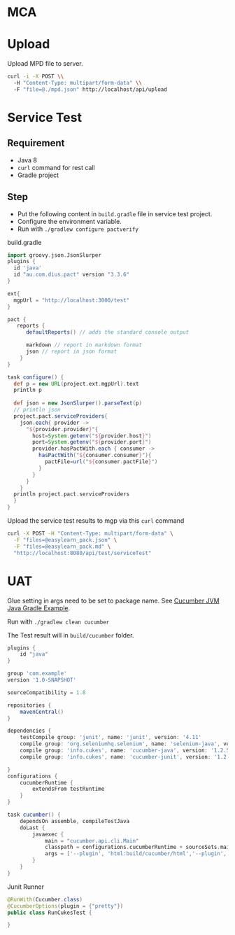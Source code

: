 # MCA

# Upload
Upload MPD file to server.
``` sh
curl -i -X POST \\
  -H "Content-Type: multipart/form-data" \\
  -F "file=@./mpd.json" http://localhost/api/upload
```

# Service Test
## Requirement
- Java 8
- `curl` command for rest call
- Gradle project

## Step
- Put the following content in `build.gradle` file in service test project.
- Configure the environment variable.
- Run with `./gradlew configure pactverify`

build.gradle
``` groovy
import groovy.json.JsonSlurper
plugins {
  id 'java'
  id "au.com.dius.pact" version "3.3.6"
}

ext{
  mgpUrl = "http://localhost:3000/test"
}

pact {
   reports {
      defaultReports() // adds the standard console output

      markdown // report in markdown format
      json // report in json format
    }
}

task configure() {
  def p = new URL(project.ext.mgpUrl).text
  println p
    
  def json = new JsonSlurper().parseText(p)
  // println json
  project.pact.serviceProviders{
    json.each{ provider ->
      "${provider.provider}"{
        host=System.getenv("${provider.host}")
        port=System.getenv("${provider.port}")
        provider.hasPactWith.each { consumer ->
          hasPactWith("${consumer.consumer}"){
            pactFile=url("${consumer.pactFile}")
          }
        }
      }    
    }
  println project.pact.serviceProviders
  }
}
```
Upload the service test results to mgp via this `curl` command
```sh
curl -X POST -H "Content-Type: multipart/form-data" \
  -F "files=@easylearn_pack.json" \
  -F "files=@easylearn_pack.md" \
  "http://localhost:8080/api/test/serviceTest"
```
# UAT

Glue setting in args need to be set to package name. See [Cucumber JVM Java Gradle Example](https://github.com/cucumber/cucumber-jvm/tree/master/examples/java-gradle).

Run with `./gradlew clean cucumber`

The Test result will in `build/cucumber` folder.
```groovy
plugins {
    id "java"
}

group 'com.example'
version '1.0-SNAPSHOT'

sourceCompatibility = 1.8

repositories {
    mavenCentral()
}

dependencies {
    testCompile group: 'junit', name: 'junit', version: '4.11'
    compile group: 'org.seleniumhq.selenium', name: 'selenium-java', version: '3.0.1'
    compile group: 'info.cukes', name: 'cucumber-java', version: '1.2.5'
    compile group: 'info.cukes', name: 'cucumber-junit', version: '1.2.5'

}
configurations {
    cucumberRuntime {
        extendsFrom testRuntime
    }
}

task cucumber() {
    dependsOn assemble, compileTestJava
    doLast {
        javaexec {
            main = "cucumber.api.cli.Main"
            classpath = configurations.cucumberRuntime + sourceSets.main.output + sourceSets.test.output
            args = ['--plugin', 'html:build/cucumber/html','--plugin', 'json:build/cucumber/cucumber.json','--plugin', 'pretty','--plugin', 'usage:build/cucumber/usage.txt', '--glue', 'com.example', 'src/test/resources']
        }
    }
}
```
Junit Runner
```java
@RunWith(Cucumber.class)
@CucumberOptions(plugin = {"pretty"})
public class RunCukesTest {

}
```

